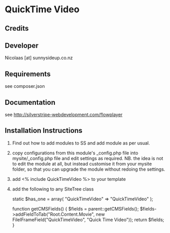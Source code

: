 
QuickTime Video
================================================================================

Credits
-----------------------------------------------

Developer
-----------------------------------------------
Nicolaas [at] sunnysideup.co.nz

Requirements
-----------------------------------------------
see composer.json

Documentation
-----------------------------------------------
see http://silverstripe-webdevelopment.com/flowplayer




Installation Instructions
-----------------------------------------------
1. Find out how to add modules to SS and add module as per usual.

2. copy configurations from this module's _config.php file
into mysite/_config.php file and edit settings as required.
NB. the idea is not to edit the module at all, but instead customise
it from your mysite folder, so that you can upgrade the module without redoing the settings.


3. add <% include QuickTimeVideo %> to your template

4. add the following to any SiteTree class

	static $has_one = array(
		"QuickTimeVideo" => "QuickTimeVideo"
	);

	function getCMSFields() {
		$fields = parent::getCMSFields();
		$fields->addFieldToTab("Root.Content.Movie", new FileIFrameField("QuickTimeVideo", "Quick Time Video"));
		return $fields;
	}



